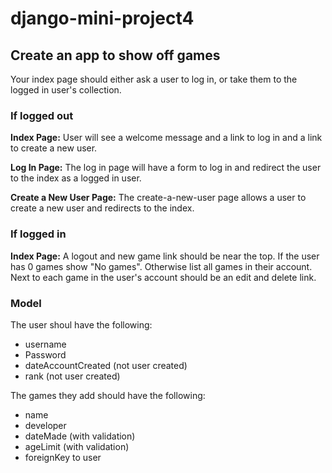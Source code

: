 # django-mini-project4

## Create an app to show off games
Your index page should either ask a user to log in, or take them to the logged in user's collection.

### If logged out
**Index Page:** User will see a welcome message and a link to log in and a link to create a new user.

**Log In Page:** The log in page will have a form to log in and redirect the user to the index as a logged in user.

**Create a New User Page:** The create-a-new-user page allows a user to create a new user and redirects to the index.

### If logged in
**Index Page:** A logout and new game link should be near the top. If the user has 0 games show "No games". Otherwise list all games in their account. Next to each game in the user's account should be an edit and delete link. 

### Model
The user shoul have the following:
- username
- Password
- dateAccountCreated (not user created)
- rank (not user created)

The games they add should have the following:
- name
- developer
- dateMade (with validation)
- ageLimit (with validation)
- foreignKey to user
